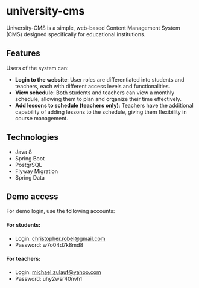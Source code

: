# university-cms

University-CMS is a simple, web-based Content Management System (CMS) designed specifically for educational institutions.

## Features

Users of the system can:

- **Login  to the website**: User roles are differentiated into students and teachers, each with different access levels and functionalities.
- **View schedule**: Both students and teachers can view a monthly schedule, allowing them to plan and organize their time effectively.
- **Add lessons to schedule (teachers only)**:
Teachers have the additional capability of adding lessons to the schedule, giving them flexibility in course management.

## Technologies
- Java 8
- Spring Boot
- PostgrSQL
- Flyway Migration
- Spring Data

## Demo access

For demo login, use the following accounts:

#### For students:
- Login: christopher.robel@gmail.com
- Password: w7o04d7k8md8

#### For teachers:
- Login: michael.zulauf@yahoo.com
- Password: uhy2wsr40nvh1

